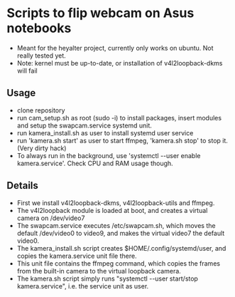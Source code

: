 # Scripts to flip webcam on Asus notebooks
- Meant for the heyalter project, currently only works on ubuntu. Not really tested yet.
- Note: kernel must be up-to-date, or installation of v4l2loopback-dkms will fail

## Usage ##
- clone repository
- run cam_setup.sh as root (sudo -i) to install packages, insert modules and setup the swapcam.service systemd unit.
- run kamera_install.sh as user to install systemd user service
- run 'kamera.sh start' as user to start ffmpeg, 'kamera.sh stop' to stop it. (Very dirty hack)
- To always run in the background, use 'systemctl --user enable kamera.service'. Check CPU and RAM usage though.

## Details ##
- First we install v4l2loopback-dkms, v4l2loopback-utils and ffmpeg.
- The v4l2loopback module is loaded at boot, and creates a virtual camera on /dev/video7
- The swapcam.service executes /etc/swapcam.sh, which moves the default /dev/video0 to video9, and makes the virtual video7 the default video0.
- The kamera_install.sh script creates $HOME/.config/systemd/user, and copies the kamera.service unit file there.
- This unit file contains the ffmpeg command, which copies the frames from the built-in camera to the virtual loopback camera.
- The kamera.sh script simply runs "systemctl --user start/stop kamera.service", i.e. the service unit as user.

